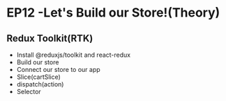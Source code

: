 # EP12 -Let's Build our Store!(Theory)

## Redux Toolkit(RTK)
- Install @reduxjs/toolkit and react-redux
- Build our store
- Connect our store to our app
- Slice(cartSlice)
- dispatch(action)
- Selector